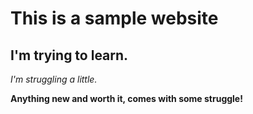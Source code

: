 # This is a sample website
## I'm trying to learn.

*I'm struggling a little.*

**Anything new and worth it, comes with some struggle!** 